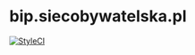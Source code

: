 bip.siecobywatelska.pl
======================

[![StyleCI](https://styleci.io/repos/63485799/shield)](https://styleci.io/repos/63485799)